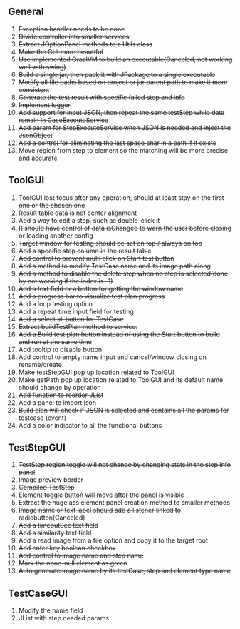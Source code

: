 
## General
1. ~~Exception handler needs to be done~~
2. ~~Divide controller into smaller services~~
3. ~~Extract JOptionPanel methods to a Utils class~~
4. ~~Make the GUI more beautiful~~
5. ~~Use implemented GraalVM to build an executable(Canceled, not working well with swing)~~
6. ~~Build a single jar, then pack it with JPackage to a single executable~~
7. ~~Modify all file paths based on project or jar parent path to make it more consistent~~
8. ~~Generate the test result with specific failed step and info~~
9. ~~Implement logger~~
10. ~~Add support for input JSON, then repeat the same testStep while data remain in CaseExecuteService~~
11. ~~Add param for StepExecuteService when JSON is needed and inject the JsonObject~~
12. ~~Add a control for eliminating the last space char in a path if it exists~~
13. Move region from step to element so the matching will be more precise and accurate



## ToolGUI
1. ~~ToolGUI lost focus after any operation, should at least stay on the first one or the chosen one~~
2. ~~Result table data is not center alignment~~
3. ~~Add a way to edit a step, such as double-click it~~
4. ~~It should have control of data isChanged to warn the user before closing or loading another config~~
5. ~~Target window for testing should be set on top / always on top~~
6. ~~Add a specific step column in the result table~~
7. ~~Add control to prevent multi click on Start test button~~
8. ~~Add a method to modify TestCase name and its image path along~~
9. ~~Add a method to disable the delete step when no step is selected(done by not working if the index is -1)~~
10. ~~Add a text field or a button for getting the window name~~
11. ~~Add a progress bar to visualize test plan progress~~
12. Add a loop testing option
13. Add a repeat time input field for testing
14. ~~Add a select all button for TestCase~~
15. ~~Extract buildTestPlan method to service.~~
16. ~~Add a Build test plan button instead of using the Start button to build and run at the same time~~
17. Add tooltip to disable button
18. Add control to empty name input and cancel/window closing on rename/create
19. Make testStepGUI pop up location related to ToolGUI
20. Make getPath pop up location related to ToolGUI and its default name should change by operation
21. ~~Add function to reorder JList~~
22. ~~Add a panel to import json~~
23. ~~Build plan will check if JSON is selected and contains all the params for testcase (event)~~
24. Add a color indicator to all the functional buttons

## TestStepGUI
1. ~~TestStep region toggle will not change by changing stats in the step info panel~~
2. ~~Image preview border~~
3. ~~Compiled TestStep~~
4. ~~Element toggle button will move after the panel is visible~~
5. ~~Extract the huge ass element panel creation method to smaller methods~~
6. ~~Image name or text label should add a listener linked to radiobutton(Canceled)~~
7. ~~Add a timeoutSec text field~~
8. ~~Add a similarity text field~~
9. Add a read image from a file option and copy it to the target root
10. ~~Add enter key boolean checkbox~~
11. ~~Add control to image name and step name~~
12. ~~Mark the none-null element as green~~
13. ~~Auto generate image name by its testCase, step and element type name~~


## TestCaseGUI
1. Modify the name field
2. JList with step needed params


